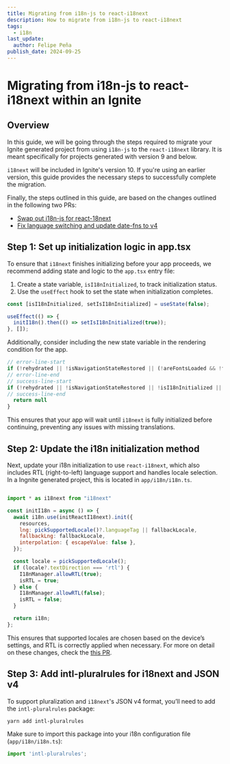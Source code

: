 ```yaml
---
title: Migrating from i18n-js to react-i18next
description: How to migrate from i18n-js to react-i18next
tags:
  - i18n
last_update:
  author: Felipe Peña
publish_date: 2024-09-25
---
```


# Migrating from i18n-js to react-i18next within an Ignite

## Overview

In this guide, we will be going through the steps required to migrate your Ignite generated project from using `i18n-js` to the `react-i18next` library. It is meant specifically for projects generated with version 9 and below.

`i18next` will be included in Ignite's version 10. If you're using an earlier version, this guide provides the necessary steps to successfully complete the migration.

Finally, the steps outlined in this guide, are based on the changes outlined in the following two PRs:
* [Swap out i18n-js for react-18next](https://github.com/infinitered/ignite/pull/2770)
* [Fix language switching and update date-fns to v4](https://github.com/infinitered/ignite/pull/2778)

## Step 1: Set up initialization logic in app.tsx

To ensure that `i18next` finishes initializing before your app proceeds, we recommend adding state and logic to the `app.tsx` entry file:

1. Create a state variable, `isI18nInitialized`, to track initialization status.
2. Use the `useEffect` hook to set the state when initialization completes.

```js
const [isI18nInitialized, setIsI18nInitialized] = useState(false);

useEffect(() => {
  initI18n().then(() => setIsI18nInitialized(true));
}, []);
```

Additionally, consider including the new state variable in the rendering condition for the app.

```js
// error-line-start
if (!rehydrated || !isNavigationStateRestored || (!areFontsLoaded && !fontLoadError)) {
// error-line-end
// success-line-start
if (!rehydrated || !isNavigationStateRestored || !isI18nInitialized || (!areFontsLoaded && !fontLoadError)) {
// success-line-end
  return null
}
```

This ensures that your app will wait until `i18next` is fully initialized before continuing, preventing any issues with missing translations.

## Step 2: Update the i18n initialization method

Next, update your i18n initialization to use `react-i18next`, which also includes RTL (right-to-left) language support and handles locale selection. In a Ingnite generated project, this is located in `app/i18n/i18n.ts`.

```js

import * as i18next from "i18next"

const initI18n = async () => {
  await i18n.use(initReactI18next).init({
    resources,
    lng: pickSupportedLocale()?.languageTag || fallbackLocale,
    fallbackLng: fallbackLocale,
    interpolation: { escapeValue: false },
  });

  const locale = pickSupportedLocale();
  if (locale?.textDirection === 'rtl') {
    I18nManager.allowRTL(true);
    isRTL = true;
  } else {
    I18nManager.allowRTL(false);
    isRTL = false;
  }

  return i18n;
};
```

This ensures that supported locales are chosen based on the device’s settings, and RTL is correctly applied when necessary. For more on detail on these changes, check the [this PR](https://github.com/infinitered/ignite/pull/2770).

## Step 3: Add intl-pluralrules for i18next and JSON v4

To support pluralization and `i18next`'s JSON v4 format, you’ll need to add the `intl-pluralrules` package:

```bash
yarn add intl-pluralrules
```

Make sure to import this package into your i18n configuration file (`app/i18n/i18n.ts`):

```js
import 'intl-pluralrules';
```